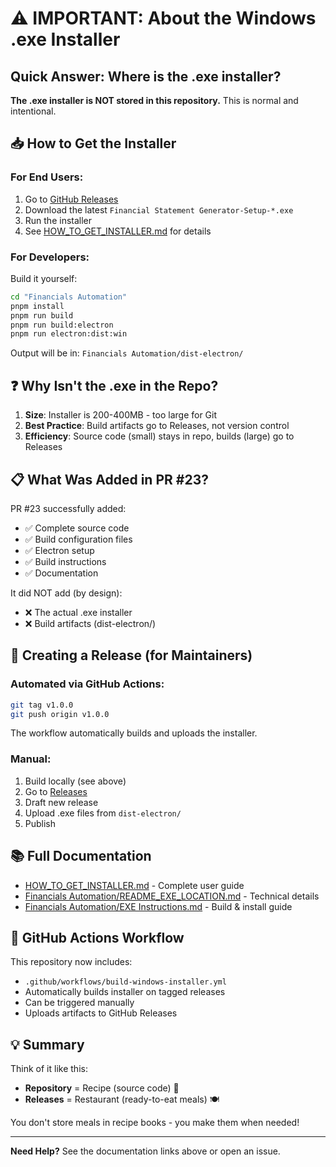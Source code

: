 # ⚠️ IMPORTANT: About the Windows .exe Installer

## Quick Answer: Where is the .exe installer?

**The .exe installer is NOT stored in this repository.** This is normal and intentional.

## 📥 How to Get the Installer

### For End Users:
1. Go to [GitHub Releases](https://github.com/gauti2609/SMBC/releases)
2. Download the latest `Financial Statement Generator-Setup-*.exe`
3. Run the installer
4. See [HOW_TO_GET_INSTALLER.md](./HOW_TO_GET_INSTALLER.md) for details

### For Developers:
Build it yourself:
```bash
cd "Financials Automation"
pnpm install
pnpm run build
pnpm run build:electron
pnpm run electron:dist:win
```

Output will be in: `Financials Automation/dist-electron/`

## ❓ Why Isn't the .exe in the Repo?

1. **Size**: Installer is 200-400MB - too large for Git
2. **Best Practice**: Build artifacts go to Releases, not version control
3. **Efficiency**: Source code (small) stays in repo, builds (large) go to Releases

## 📋 What Was Added in PR #23?

PR #23 successfully added:
- ✅ Complete source code
- ✅ Build configuration files
- ✅ Electron setup
- ✅ Build instructions
- ✅ Documentation

It did NOT add (by design):
- ❌ The actual .exe installer
- ❌ Build artifacts (dist-electron/)

## 🚀 Creating a Release (for Maintainers)

### Automated via GitHub Actions:
```bash
git tag v1.0.0
git push origin v1.0.0
```
The workflow automatically builds and uploads the installer.

### Manual:
1. Build locally (see above)
2. Go to [Releases](https://github.com/gauti2609/SMBC/releases)
3. Draft new release
4. Upload .exe files from `dist-electron/`
5. Publish

## 📚 Full Documentation

- [HOW_TO_GET_INSTALLER.md](./HOW_TO_GET_INSTALLER.md) - Complete user guide
- [Financials Automation/README_EXE_LOCATION.md](./Financials%20Automation/README_EXE_LOCATION.md) - Technical details
- [Financials Automation/EXE Instructions.md](./Financials%20Automation/EXE%20Instructions.md) - Build & install guide

## 🔄 GitHub Actions Workflow

This repository now includes:
- `.github/workflows/build-windows-installer.yml`
- Automatically builds installer on tagged releases
- Can be triggered manually
- Uploads artifacts to GitHub Releases

## 💡 Summary

Think of it like this:
- **Repository** = Recipe (source code) 📝
- **Releases** = Restaurant (ready-to-eat meals) 🍽️

You don't store meals in recipe books - you make them when needed!

---

**Need Help?** See the documentation links above or open an issue.
